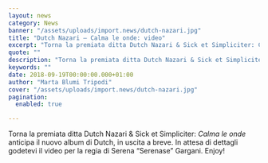 ```yaml
---
layout: news
category: News
banner: "/assets/uploads/import.news/dutch-nazari.jpg"
title: "Dutch Nazari – Calma le onde: video"
excerpt: "Torna la premiata ditta Dutch Nazari & Sick et Simpliciter: Calma le onde anticipa il nuovo album di Dutch, in uscita a breve. In attesa di dettagli godetevi il video per la regia di Serena “Serenase” Gargani. Enjoy!"
quote: ""
description: "Torna la premiata ditta Dutch Nazari & Sick et Simpliciter: Calma le onde anticipa il nuovo album di Dutch, in uscita a breve. In attesa di dettagli godetevi il video per la regia di Serena “Serenase” Gargani. Enjoy!"
keywords: ""
date: 2018-09-19T00:00:00.000+01:00
author: "Marta Blumi Tripodi"
cover: "/assets/uploads/import.news/dutch-nazari.jpg"
pagination:
  enabled: true

---
```


Torna la premiata ditta Dutch Nazari & Sick et Simpliciter: _Calma le onde_ anticipa il nuovo album di Dutch, in uscita a breve. In attesa di dettagli godetevi il video per la regia di Serena “Serenase” Gargani. Enjoy!